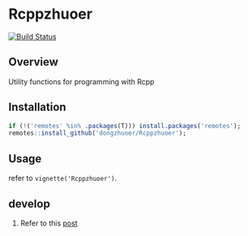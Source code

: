 # Rcppzhuoer
[![Build Status](https://travis-ci.com/dongzhuoer/Rcppzhuoer.svg?branch=master)](https://travis-ci.com/dongzhuoer/Rcppzhuoer)


## Overview

Utility functions for programming with Rcpp


## Installation

```r
if (!('remotes' %in% .packages(T))) install.packages('remotes');
remotes::install_github('dongzhuoer/Rcppzhuoer');
```

## Usage

refer to `vignette('Rcppzhuoer')`.

## develop

1. Refer to this [post](https://dongzhuoer.github.io/_redirects/develop-upon-my-r-package.html)



